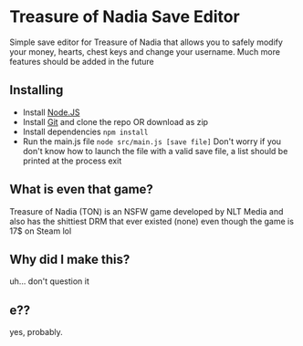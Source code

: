 # Treasure of Nadia Save Editor

Simple save editor for Treasure of Nadia that allows you to safely modify your money, hearts, chest keys and change your username. Much more features should be added in the future

## Installing
- Install [Node.JS](https://nodejs.org/)
- Install [Git](https://git-scm.com/) and clone the repo OR download as zip
- Install dependencies `npm install`
- Run the main.js file `node src/main.js [save file]`
Don't worry if you don't know how to launch the file with a valid save file, a list should be printed at the process exit

## What is even that game?
Treasure of Nadia (TON) is an NSFW game developed by NLT Media and also has the shittiest DRM that ever existed (none) even though the game is 17$ on Steam lol

## Why did I make this?
uh... don't question it

## e??
yes, probably.
